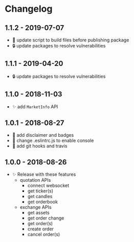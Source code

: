 # Changelog

## 1.1.2 - 2019-07-07
- 👷 update script to build files before publishing package
- 🔒 update packages to resolve vulnerabilities

## 1.1.1 - 2019-04-20
- 🔒 update packages to resolve vulnerabilities

## 1.1.0 - 2018-11-03
- ✨ add `MarketInfo` API

## 1.0.1 - 2018-08-27
- 📝 add disclaimer and badges
- 💅 change .eslintrc.js to enable console
- 🤖 add git hooks and travis

## 1.0.0 - 2018-08-26
- ✨ Release with these features
  - quotation APIs
    - connect websocket
    - get ticker(s)
    - get candles
    - get orderbook
  - exchange APIs
    - get assets
    - get order change
    - get order(s)
    - create order
    - cancel order(s)
